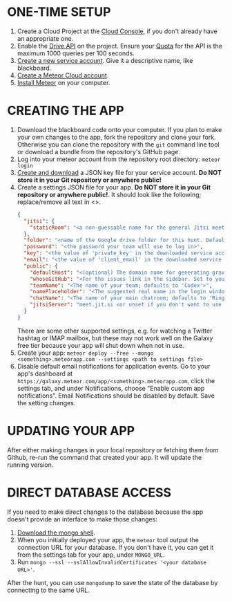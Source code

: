 ONE-TIME SETUP
==============

1. Create a Cloud Project at the [Cloud Console](https://console.cloud.google.com), if you don't already have an appropriate one.
2. Enable the [Drive API](https://console.cloud.google.com/apis/library/drive.googleapis.com) on the project. Ensure your
   [Quota](https://console.cloud.google.com/apis/api/drive.googleapis.com/quotas) for the API is the maximum 1000 queries
   per 100 seconds.
3. [Create a new service account](https://console.cloud.google.com/iam-admin/serviceaccounts). Give it a descriptive name,
   like blackboard.
4. [Create a Meteor Cloud account](http://galaxy.meteor.com).
5. [Install Meteor](https://www.meteor.com/developers/install) on your computer.

CREATING THE APP
================

1. Download the blackboard code onto your computer. If you plan to make your own changes to the app, fork the repository
   and clone your fork. Otherwise you can clone the repository with the `git` command line tool or download a bundle from
   the repository's GitHub page.
2. Log into your meteor account from the repository root directory: `meteor login`
3. [Create and download](https://cloud.google.com/iam/docs/creating-managing-service-account-keys) a JSON key file for
   your service account. **Do NOT store it in your Git repository or anywhere public!**
4. Create a settings JSON file for your app. **Do NOT store it in your Git repository or anywhere public!**. It should look
   like the following; replace/remove all text in <>.
    ```json
    {
      "jitsi": {
        "staticRoom": "<a non-guessable name for the general Jitsi meeting; meet.jit.si will suggest one.>"
      },
      "folder": "<name of the Google drive folder for this hunt. Default is 'MIT Mystery Hunt' + the current year>",
      "password": "<the password your team will use to log in>",
      "key": "<the value of 'private_key' in the downloaded service account key JSON file>",
      "email": "<the value of 'client_email' in the downloaded service account key JSON file>",
      "public": {
        "defaultHost": "<(optional) The domain name for generating gravatars for users who don't enter an email address>",
        "whoseGitHub": "<For the issues link in the sidebar. Set to your github account if you forked the repo, or 'Torgen' if not>",
        "teamName": "<The name of your team; defaults to 'Codex'>",
        "namePlaceholder": "<The suggested real name in the login window (optional)>", 
        "chatName": "<The name of your main chatroom; defaults to 'Ringhunters'>",
        "jitsiServer": "meet.jit.si <or unset if you don't want to use jitsi>"
      }
    }
    ```
   There are some other supported settings, e.g. for watching a Twitter hashtag or IMAP mailbox, but these may not work
   well on the Galaxy free tier because your app will shut down when not in use.
5. Create your app: `meteor deploy --free --mongo <something>.meteorapp.com --settings <path to settings file>`
6. Disable default email notifications for application events. Go to your app's dashboard at
   `https://galaxy.meteor.com/app/<something>.meteorapp.com`, click the settings tab, and under Notifications, choose
   "Enable custom app notifications". Email Notifications should be disabled by default. Save the setting changes.

UPDATING YOUR APP
=================

After either making changes in your local repository or fetching them from Github, re-run the command that created your
app. It will update the running version.

DIRECT DATABASE ACCESS
======================

If you need to make direct changes to the database because the app doesn't provide an interface to make those changes:
1. [Download the mongo shell](https://docs.mongodb.com/manual/mongo/).
2. When you initially deployed your app, the `meteor` tool output the connection URL for your database. If you don't
   have it, you can get it from the settings tab for your app, under `MONGO_URL`.
3. Run `mongo --ssl --sslAllowInvalidCertificates '<your database URL>'`.

After the hunt, you can use `mongodump` to save the state of the database by connecting to the same URL.
